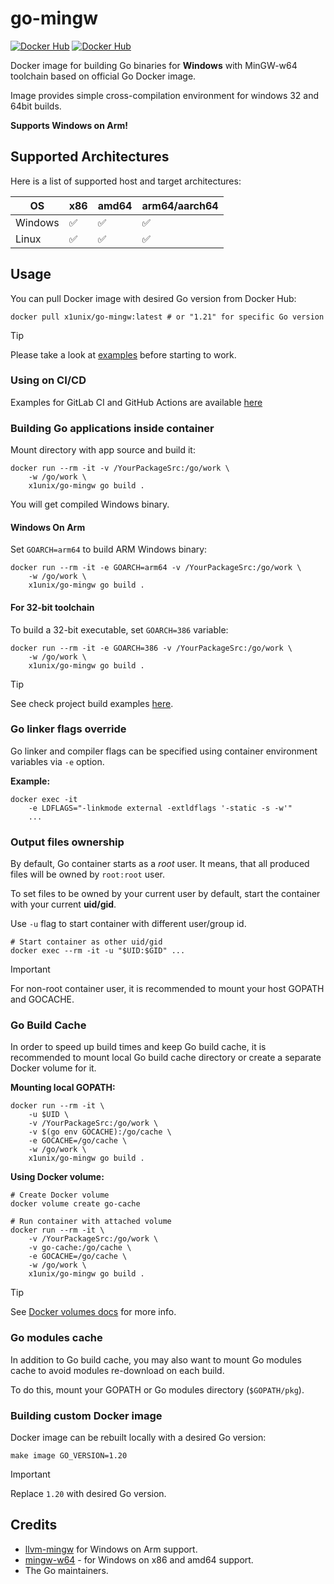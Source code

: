 # go-mingw

[![Docker Hub](https://img.shields.io/docker/pulls/x1unix/go-mingw.svg)](https://hub.docker.com/r/x1unix/go-mingw)
[![Docker Hub](https://img.shields.io/docker/v/x1unix/go-mingw.svg?sort=semver)](https://hub.docker.com/r/x1unix/go-mingw)

Docker image for building Go binaries for **Windows** with MinGW-w64 toolchain based on official Go Docker image.

Image provides simple cross-compilation environment for windows 32 and 64bit builds.

**Supports Windows on Arm!**

## Supported Architectures

Here is a list of supported host and target architectures:

| OS                  | x86     | amd64      | arm64/aarch64 |
| ------------------- | ------- | ---------- | ------------- |
| Windows             | ✅      | ✅         | ✅            |
| Linux               | ✅      | ✅         | ✅            |

## Usage

You can pull Docker image with desired Go version from Docker Hub:

```shell
docker pull x1unix/go-mingw:latest # or "1.21" for specific Go version
```

> [!TIP]
> Please take a look at [examples](example/) before starting to work.

### Using on CI/CD

Examples for GitLab CI and GitHub Actions are available [here](https://github.com/x1unix/docker-go-mingw/blob/master/example/ci)

### Building Go applications inside container

Mount directory with app source and build it:

```shell
docker run --rm -it -v /YourPackageSrc:/go/work \
    -w /go/work \
    x1unix/go-mingw go build .
```

You will get compiled Windows binary.

#### Windows On Arm

Set `GOARCH=arm64` to build ARM Windows binary:

```shell
docker run --rm -it -e GOARCH=arm64 -v /YourPackageSrc:/go/work \
    -w /go/work \
    x1unix/go-mingw go build .
```

#### For 32-bit toolchain

To build a 32-bit executable, set `GOARCH=386` variable:

```shell
docker run --rm -it -e GOARCH=386 -v /YourPackageSrc:/go/work \
    -w /go/work \
    x1unix/go-mingw go build .
```

> [!TIP]
> See check project build examples [here](example).

### Go linker flags override

Go linker and compiler flags can be specified using container environment variables via `-e` option.

**Example:**

```shell
docker exec -it
    -e LDFLAGS="-linkmode external -extldflags '-static -s -w'"
    ...
```

### Output files ownership

By default, Go container starts as a *root* user. It means, that all produced files
will be owned by `root:root` user.

To set files to be owned by your current user by default, start the container with your current **uid/gid**.

Use `-u` flag to start container with different user/group id.

```shell
# Start container as other uid/gid
docker exec --rm -it -u "$UID:$GID" ...
```

> [!IMPORTANT]
> For non-root container user, it is recommended to mount your host GOPATH and GOCACHE.

### Go Build Cache

In order to speed up build times and keep Go build cache, it is recommended to mount local Go build cache directory or create a separate Docker volume for it.

**Mounting local GOPATH:**

```shell
docker run --rm -it \
    -u $UID \
    -v /YourPackageSrc:/go/work \
    -v $(go env GOCACHE):/go/cache \
    -e GOCACHE=/go/cache \
    -w /go/work \
    x1unix/go-mingw go build .
```

**Using Docker volume:**

```shell
# Create Docker volume
docker volume create go-cache

# Run container with attached volume
docker run --rm -it \
    -v /YourPackageSrc:/go/work \
    -v go-cache:/go/cache \
    -e GOCACHE=/go/cache \
    -w /go/work \
    x1unix/go-mingw go build .
```

> [!TIP]
> See [Docker volumes docs](https://docs.docker.com/storage/volumes/) for more info.

### Go modules cache

In addition to Go build cache, you may also want to mount Go modules cache 
to avoid modules re-download on each build.

To do this, mount your GOPATH or Go modules directory (`$GOPATH/pkg`).

### Building custom Docker image

Docker image can be rebuilt locally with a desired Go version:

```shell
make image GO_VERSION=1.20
```

> [!IMPORTANT]
> Replace `1.20` with desired Go version.

## Credits

* [llvm-mingw](https://github.com/mstorsjo/llvm-mingw) for Windows on Arm support.
* [mingw-w64](https://www.mingw-w64.org/) - for Windows on x86 and amd64 support.
* The Go maintainers.
